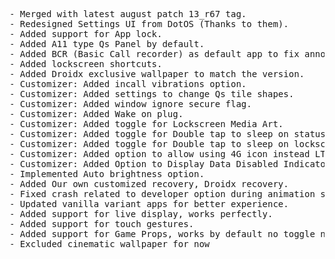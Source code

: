 <pre language="c++">- Merged with latest august patch 13_r67 tag.
- Redesigned Settings UI from DotOS (Thanks to them).
- Added support for App lock.
- Added A11 type Qs Panel by default.
- Added BCR (Basic Call recorder) as default app to fix announcement in google dialer.
- Added lockscreen shortcuts.
- Added Droidx exclusive wallpaper to match the version.
- Customizer: Added incall vibrations option.
- Customizer: Added settings to change Qs tile shapes.
- Customizer: Added window ignore secure flag.
- Customizer: Added Wake on plug.
- Customizer: Added toggle for Lockscreen Media Art.
- Customizer: Added toggle for Double tap to sleep on statusbar.
- Customizer: Added toggle for Double tap to sleep on lockscreen.
- Customizer: Added option to allow using 4G icon instead LTE.
- Customizer: Added Option to Display Data Disabled Indicator Icon.
- Implemented Auto brightness option.
- Added Our own customized recovery, Droidx recovery.
- Fixed crash related to developer option during animation scale changes.
- Updated vanilla variant apps for better experience.
- Added support for live display, works perfectly.
- Added support for touch gestures.
- Added support for Game Props, works by default no toggle needed.
- Excluded cinematic wallpaper for now </pre>
